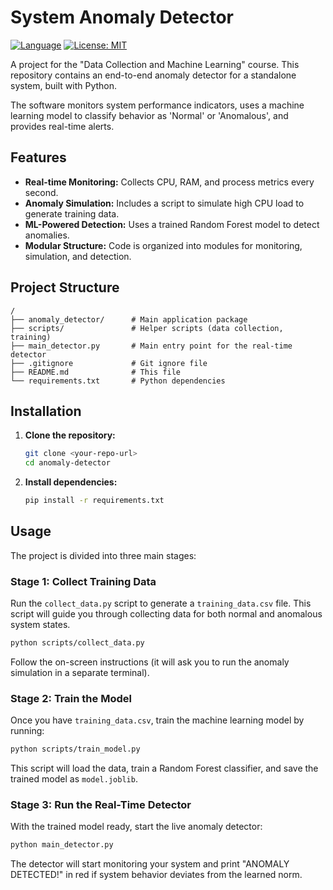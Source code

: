 # System Anomaly Detector

[![Language](https://img.shields.io/badge/Language-Python-blue.svg)](https://www.python.org/)
[![License: MIT](https://img.shields.io/badge/License-MIT-yellow.svg)](https://opensource.org/licenses/MIT)

A project for the "Data Collection and Machine Learning" course. This repository contains an end-to-end anomaly detector for a standalone system, built with Python.

The software monitors system performance indicators, uses a machine learning model to classify behavior as 'Normal' or 'Anomalous', and provides real-time alerts.

## Features

- **Real-time Monitoring:** Collects CPU, RAM, and process metrics every second.
- **Anomaly Simulation:** Includes a script to simulate high CPU load to generate training data.
- **ML-Powered Detection:** Uses a trained Random Forest model to detect anomalies.
- **Modular Structure:** Code is organized into modules for monitoring, simulation, and detection.

## Project Structure

```
/
├── anomaly_detector/      # Main application package
├── scripts/               # Helper scripts (data collection, training)
├── main_detector.py       # Main entry point for the real-time detector
├── .gitignore             # Git ignore file
├── README.md              # This file
└── requirements.txt       # Python dependencies
```

## Installation

1.  **Clone the repository:**
    ```bash
    git clone <your-repo-url>
    cd anomaly-detector
    ```

2.  **Install dependencies:**
    ```bash
    pip install -r requirements.txt
    ```

## Usage

The project is divided into three main stages:

### Stage 1: Collect Training Data

Run the `collect_data.py` script to generate a `training_data.csv` file. This script will guide you through collecting data for both normal and anomalous system states.

```bash
python scripts/collect_data.py
```
Follow the on-screen instructions (it will ask you to run the anomaly simulation in a separate terminal).

### Stage 2: Train the Model

Once you have `training_data.csv`, train the machine learning model by running:

```bash
python scripts/train_model.py
```
This script will load the data, train a Random Forest classifier, and save the trained model as `model.joblib`.

### Stage 3: Run the Real-Time Detector

With the trained model ready, start the live anomaly detector:

```bash
python main_detector.py
```
The detector will start monitoring your system and print "ANOMALY DETECTED!" in red if system behavior deviates from the learned norm.
